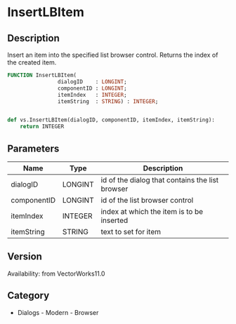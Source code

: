 # InsertLBItem

## Description
Insert an item into the specified list browser control. Returns the index of the created item.

```pascal
FUNCTION InsertLBItem(
				dialogID    : LONGINT;
				componentID : LONGINT;
				itemIndex   : INTEGER;
				itemString  : STRING) : INTEGER;
```

```python

def vs.InsertLBItem(dialogID, componentID, itemIndex, itemString):
    return INTEGER
```

## Parameters
|Name|Type|Description|
|---|---|---|
|dialogID|LONGINT|id of the dialog that contains the list browser|
|componentID|LONGINT|id of the list browser control|
|itemIndex|INTEGER|index at which the item is to be inserted|
|itemString|STRING|text to set for item|

## Version
Availability: from VectorWorks11.0
## Category
* Dialogs - Modern - Browser

